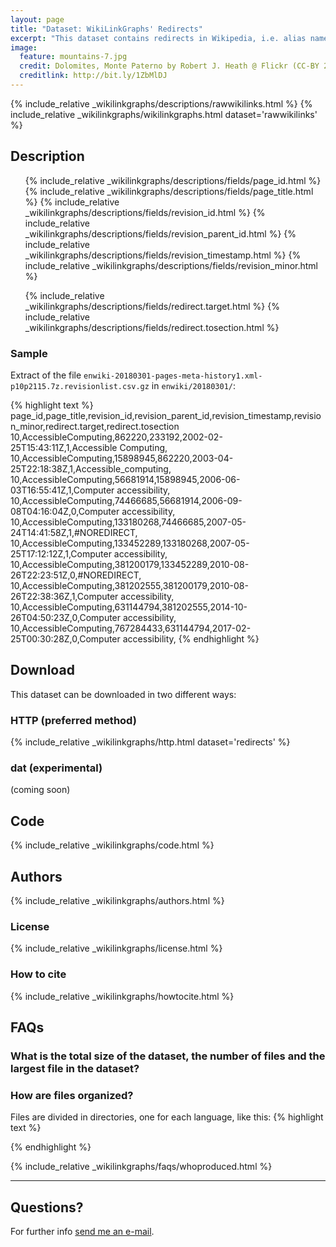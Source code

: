 ```yaml
---
layout: page
title: "Dataset: WikiLinkGraphs' Redirects"
excerpt: "This dataset contains redirects in Wikipedia, i.e. alias names for Wikipedia articles, extracted by processing Wikimedia's history dumps for the languages de, en, es, fr, it, nl, pl, ru, sv."
image:
  feature: mountains-7.jpg
  credit: Dolomites, Monte Paterno by Robert J. Heath @ Flickr (CC-BY 2.0)
  creditlink: http://bit.ly/1ZbMlDJ
---
```


  {% include_relative _wikilinkgraphs/descriptions/rawwikilinks.html %}
  {% include_relative _wikilinkgraphs/wikilinkgraphs.html dataset='rawwikilinks' %}

## Description

<ul>
	{% include_relative _wikilinkgraphs/descriptions/fields/page_id.html %}
	{% include_relative _wikilinkgraphs/descriptions/fields/page_title.html %}
	{% include_relative _wikilinkgraphs/descriptions/fields/revision_id.html %}
	{% include_relative _wikilinkgraphs/descriptions/fields/revision_parent_id.html %}
	{% include_relative _wikilinkgraphs/descriptions/fields/revision_timestamp.html %}
  {% include_relative _wikilinkgraphs/descriptions/fields/revision_minor.html %}

  {% include_relative _wikilinkgraphs/descriptions/fields/redirect.target.html %}
  {% include_relative _wikilinkgraphs/descriptions/fields/redirect.tosection.html %}
</ul>

### Sample

Extract of the file `enwiki-20180301-pages-meta-history1.xml-p10p2115.7z.revisionlist.csv.gz` in `enwiki/20180301/`:

{% highlight text %}
page_id,page_title,revision_id,revision_parent_id,revision_timestamp,revision_minor,redirect.target,redirect.tosection
10,AccessibleComputing,862220,233192,2002-02-25T15:43:11Z,1,Accessible Computing,
10,AccessibleComputing,15898945,862220,2003-04-25T22:18:38Z,1,Accessible_computing,
10,AccessibleComputing,56681914,15898945,2006-06-03T16:55:41Z,1,Computer accessibility,
10,AccessibleComputing,74466685,56681914,2006-09-08T04:16:04Z,0,Computer accessibility,
10,AccessibleComputing,133180268,74466685,2007-05-24T14:41:58Z,1,#NOREDIRECT,
10,AccessibleComputing,133452289,133180268,2007-05-25T17:12:12Z,1,Computer accessibility,
10,AccessibleComputing,381200179,133452289,2010-08-26T22:23:51Z,0,#NOREDIRECT,
10,AccessibleComputing,381202555,381200179,2010-08-26T22:38:36Z,1,Computer accessibility,
10,AccessibleComputing,631144794,381202555,2014-10-26T04:50:23Z,0,Computer accessibility,
10,AccessibleComputing,767284433,631144794,2017-02-25T00:30:28Z,0,Computer accessibility,
{% endhighlight %}

## Download

This dataset can be downloaded in two different ways:

### HTTP (preferred method)

  {% include_relative _wikilinkgraphs/http.html dataset='redirects' %}

### dat (experimental)

(coming soon)

## Code

  {% include_relative _wikilinkgraphs/code.html %}

## Authors

  {% include_relative _wikilinkgraphs/authors.html %}

### License

  {% include_relative _wikilinkgraphs/license.html %}

### How to cite

  {% include_relative _wikilinkgraphs/howtocite.html %}


## FAQs

### What is the total size of the dataset, the number of files and the largest file in the dataset?


### How are files organized?

Files are divided in directories, one for each language, like this:
{% highlight text %}


{% endhighlight %}


  {% include_relative _wikilinkgraphs/faqs/whoproduced.html %}

---

## Questions?

For further info <a href="mailto:cristian.consonni(at)unitn(dot)it" target="_blank">send me an e-mail</a>.
